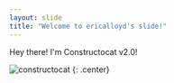 ```yaml
---
layout: slide
title: "Welcome to ericalloyd's slide!"
---
```


Hey there! I'm Constructocat v2.0!

![constructocat](https://octodex.github.com/images/constructocat2.jpg)
{: .center}
